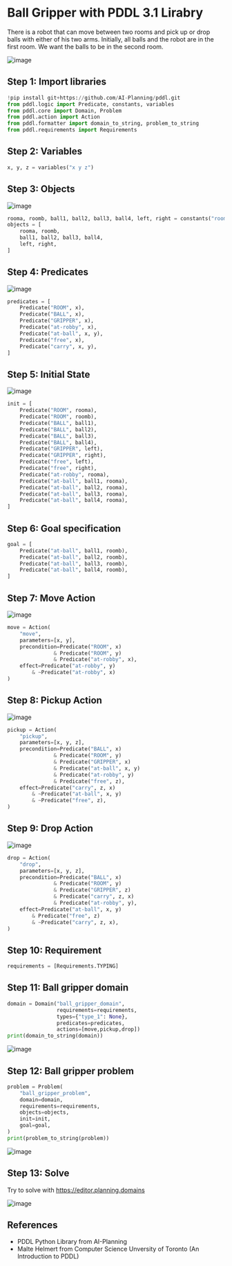 # Ball Gripper with PDDL 3.1 Lirabry

There is a robot that can move between two rooms and pick up or drop balls with either of
his two arms. Initially, all balls and the robot are in the first room. We want the balls to be in
the second room.

![image](https://github.com/hughiephan/DPL/assets/16631121/db79dd5d-ff74-4c28-a222-174f23fd0a50)

## Step 1: Import libraries

```python
!pip install git+https://github.com/AI-Planning/pddl.git
from pddl.logic import Predicate, constants, variables
from pddl.core import Domain, Problem
from pddl.action import Action
from pddl.formatter import domain_to_string, problem_to_string
from pddl.requirements import Requirements
```

## Step 2: Variables
```python
x, y, z = variables("x y z")
```

## Step 3: Objects

![image](https://github.com/hughiephan/DPL/assets/16631121/16b95955-88ed-46c8-b79d-ec4903076a50)

```python
rooma, roomb, ball1, ball2, ball3, ball4, left, right = constants("rooma roomb ball1 ball2 ball3 ball4 left right")
objects = [
    rooma, roomb,
    ball1, ball2, ball3, ball4,
    left, right,
]
```

## Step 4: Predicates

![image](https://github.com/hughiephan/DPL/assets/16631121/af7f54d8-64ef-4d83-a197-4ad1b1db63c5)

```python
predicates = [
    Predicate("ROOM", x),
    Predicate("BALL", x),
    Predicate("GRIPPER", x),
    Predicate("at-robby", x),
    Predicate("at-ball", x, y),
    Predicate("free", x),
    Predicate("carry", x, y),
]
```

## Step 5: Initial State
![image](https://github.com/hughiephan/DPL/assets/16631121/6fd7aa56-2651-496b-b0bb-0bf24a97865d)

```python
init = [
    Predicate("ROOM", rooma),
    Predicate("ROOM", roomb),
    Predicate("BALL", ball1),
    Predicate("BALL", ball2),
    Predicate("BALL", ball3),
    Predicate("BALL", ball4),
    Predicate("GRIPPER", left),
    Predicate("GRIPPER", right),
    Predicate("free", left),
    Predicate("free", right),
    Predicate("at-robby", rooma),
    Predicate("at-ball", ball1, rooma),
    Predicate("at-ball", ball2, rooma),
    Predicate("at-ball", ball3, rooma),
    Predicate("at-ball", ball4, rooma),
]
```

## Step 6: Goal specification
```python
goal = [
    Predicate("at-ball", ball1, roomb),
    Predicate("at-ball", ball2, roomb),
    Predicate("at-ball", ball3, roomb),
    Predicate("at-ball", ball4, roomb),
]
```

## Step 7: Move Action

![image](https://github.com/hughiephan/DPL/assets/16631121/dffa40b4-e037-4d69-bf48-098c3567b11e)

```python
move = Action(
    "move",
    parameters=[x, y],
    precondition=Predicate("ROOM", x) 
               & Predicate("ROOM", y) 
               & Predicate("at-robby", x),
    effect=Predicate("at-robby", y) 
        & ~Predicate("at-robby", x)
)
```

## Step 8: Pickup Action
![image](https://github.com/hughiephan/DPL/assets/16631121/ed7adf6b-a649-472b-b444-87ec3246731f)

```python
pickup = Action(
    "pickup",
    parameters=[x, y, z],
    precondition=Predicate("BALL", x) 
               & Predicate("ROOM", y) 
               & Predicate("GRIPPER", x)
               & Predicate("at-ball", x, y)
               & Predicate("at-robby", y)
               & Predicate("free", z),
    effect=Predicate("carry", z, x) 
        & ~Predicate("at-ball", x, y)
        & ~Predicate("free", z),
)
```

## Step 9: Drop Action

![image](https://github.com/hughiephan/DPL/assets/16631121/21989be2-981a-4579-8307-1c2e5662ae59)

```python
drop = Action(
    "drop",
    parameters=[x, y, z],
    precondition=Predicate("BALL", x)
               & Predicate("ROOM", y) 
               & Predicate("GRIPPER", z)
               & Predicate("carry", z, x)
               & Predicate("at-robby", y),
    effect=Predicate("at-ball", x, y) 
        & Predicate("free", z)
        & ~Predicate("carry", z, x),
)
```

## Step 10: Requirement
```python
requirements = [Requirements.TYPING]
```

## Step 11: Ball gripper domain
```python
domain = Domain("ball_gripper_domain",
                requirements=requirements,
                types={"type_1": None},
                predicates=predicates,
                actions=[move,pickup,drop])
print(domain_to_string(domain))
```

![image](https://github.com/hughiephan/DPL/assets/16631121/51ba941c-4f8e-44eb-9deb-3889fb5810bd)

## Step 12: Ball gripper problem
```python
problem = Problem(
    "ball_gripper_problem",
    domain=domain,
    requirements=requirements,
    objects=objects,
    init=init,
    goal=goal,
)
print(problem_to_string(problem))
```

![image](https://github.com/hughiephan/DPL/assets/16631121/f8da2d5b-09ac-49d3-aafe-4719fa74ffe6)

## Step 13: Solve
Try to solve with https://editor.planning.domains

![image](https://github.com/hughiephan/DPL/assets/16631121/64dd5a2f-8e06-41ce-91ef-578c8c18bbe6)

## References
- PDDL Python Library from AI-Planning 
- Malte Helmert from Computer Science Unversity of Toronto (An Introduction to PDDL)
